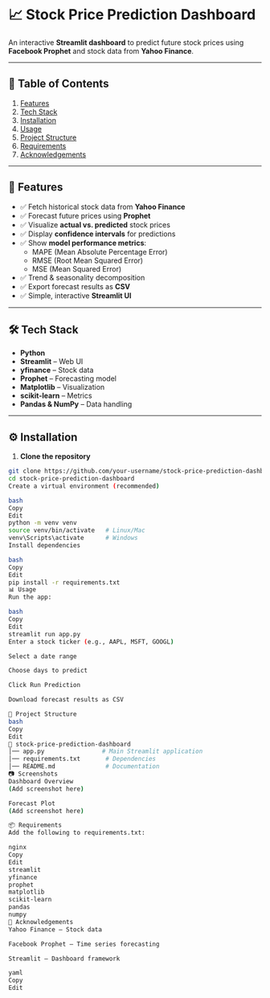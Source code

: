 # 📈 Stock Price Prediction Dashboard  

An interactive **Streamlit dashboard** to predict future stock prices using **Facebook Prophet** and stock data from **Yahoo Finance**.  

---

## 📌 Table of Contents  
1. [Features](#-features)  
2. [Tech Stack](#-tech-stack)  
3. [Installation](#-installation)  
4. [Usage](#-usage)  
5. [Project Structure](#-project-structure)  
7. [Requirements](#-requirements)  
8. [Acknowledgements](#-acknowledgements)  

---

## 🚀 Features  
- ✅ Fetch historical stock data from **Yahoo Finance**  
- ✅ Forecast future prices using **Prophet**  
- ✅ Visualize **actual vs. predicted** stock prices  
- ✅ Display **confidence intervals** for predictions  
- ✅ Show **model performance metrics**:  
  - MAPE (Mean Absolute Percentage Error)  
  - RMSE (Root Mean Squared Error)  
  - MSE (Mean Squared Error)  
- ✅ Trend & seasonality decomposition  
- ✅ Export forecast results as **CSV**  
- ✅ Simple, interactive **Streamlit UI**  

---

## 🛠️ Tech Stack  
- **Python**  
- **Streamlit** – Web UI  
- **yfinance** – Stock data  
- **Prophet** – Forecasting model  
- **Matplotlib** – Visualization  
- **scikit-learn** – Metrics  
- **Pandas & NumPy** – Data handling  

---

## ⚙️ Installation  

1. **Clone the repository**  
```bash
git clone https://github.com/your-username/stock-price-prediction-dashboard.git
cd stock-price-prediction-dashboard
Create a virtual environment (recommended)

bash
Copy
Edit
python -m venv venv
source venv/bin/activate   # Linux/Mac
venv\Scripts\activate      # Windows
Install dependencies

bash
Copy
Edit
pip install -r requirements.txt
📊 Usage
Run the app:

bash
Copy
Edit
streamlit run app.py
Enter a stock ticker (e.g., AAPL, MSFT, GOOGL)

Select a date range

Choose days to predict

Click Run Prediction

Download forecast results as CSV

📂 Project Structure
bash
Copy
Edit
📁 stock-price-prediction-dashboard
│── app.py                # Main Streamlit application
│── requirements.txt       # Dependencies
│── README.md              # Documentation
📷 Screenshots
Dashboard Overview
(Add screenshot here)

Forecast Plot
(Add screenshot here)

📦 Requirements
Add the following to requirements.txt:

nginx
Copy
Edit
streamlit
yfinance
prophet
matplotlib
scikit-learn
pandas
numpy
🙌 Acknowledgements
Yahoo Finance – Stock data

Facebook Prophet – Time series forecasting

Streamlit – Dashboard framework

yaml
Copy
Edit
